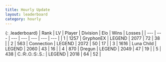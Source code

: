 ```yaml
---
title: Hourly Update
layout: leaderboard
category: hourly
---
```


{: .leaderboard}
| Rank | LV | Player | Division | Elo | Wins | Losses |
| --- | --- | --- | --- | --- | --- | --- |
| <span data-change="0">1</span> | 1257 | <span title="ID: 315148">GryphonEX</span> | LEGEND | <span data-change="0">2077</span> | <span data-change="0">72</span> | <span data-change="0">38</span> |
| <span data-change="0">2</span> | 563 | <span title="ID: 539711">Connection</span> | LEGEND | <span data-change="0">2072</span> | <span data-change="0">50</span> | <span data-change="0">17</span> |
| <span data-change="0">3</span> | 1616 | <span title="ID: 164871">Luna Child</span> | LEGEND | <span data-change="0">2060</span> | <span data-change="0">43</span> | <span data-change="0">16</span> |
| <span data-change="0">4</span> | 870 | <span title="ID: 337810">Dregun</span> | LEGEND | <span data-change="0">2049</span> | <span data-change="0">47</span> | <span data-change="0">19</span> |
| <span data-change="0">5</span> | 438 | <span title="ID: 451068">C.:R:.O.:S:.S.:</span> | LEGEND | <span data-change="0">2018</span> | <span data-change="0">64</span> | <span data-change="0">52</span> |
